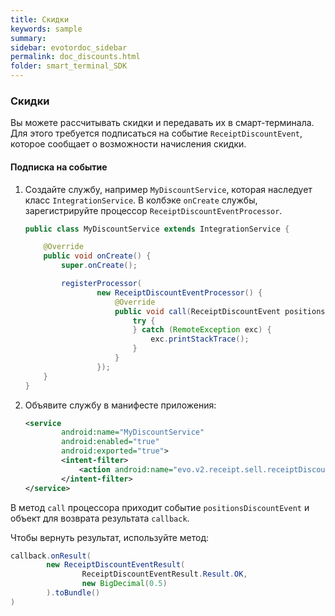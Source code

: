 ```yaml
---
title: Скидки
keywords: sample
summary:
sidebar: evotordoc_sidebar
permalink: doc_discounts.html
folder: smart_terminal_SDK
---
```


### Скидки

Вы можете рассчитывать скидки и передавать их в смарт-терминала. Для этого требуется подписаться на событие `ReceiptDiscountEvent`, которое сообщает о возможности начисления скидки.

#### Подписка на событие

1. Создайте службу, например `MyDiscountService`, которая наследует класс `IntegrationService`. В колбэке `onCreate` службы, зарегистрируйте процессор `ReceiptDiscountEventProcessor`.
    ``` java
    public class MyDiscountService extends IntegrationService {

        @Override
        public void onCreate() {
            super.onCreate();

            registerProcessor(
                    new ReceiptDiscountEventProcessor() {
                        @Override
                        public void call(ReceiptDiscountEvent positionsDiscountEvent, Callback callback) {
                            try {
                            } catch (RemoteException exc) {
                                exc.printStackTrace();
                            }
                        }
                    });
        }
    }
    ```
2. Объявите службу в манифесте приложения:
    ``` xml
    <service
            android:name="MyDiscountService"
            android:enabled="true"
            android:exported="true">
            <intent-filter>
                <action android:name="evo.v2.receipt.sell.receiptDiscount" />
            </intent-filter>
    </service>
    ```

В метод `call` процессора приходит событие `positionsDiscountEvent` и объект для возврата результата `callback`.

Чтобы вернуть результат, используйте метод:
``` java
callback.onResult(
        new ReceiptDiscountEventResult(
                ReceiptDiscountEventResult.Result.OK,
                new BigDecimal(0.5)
        ).toBundle()
)
```
